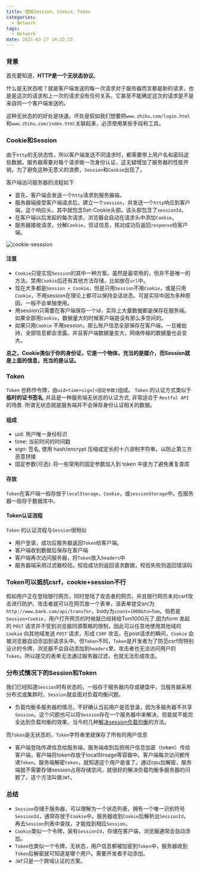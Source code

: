 ```yaml
---
title: 理解Session、Cookie、Token
categories:
  - Network
tags:
  - Network
date: 2021-03-27 14:32:23
---
```


### 背景

首先要知道，**HTTP是一个无状态协议**。

什么是无状态呢？就是客户端发送的每一次请求对于服务器而言都是新的请求，也是是这次的请求和上一次的请求没有任何关系，它甚至不能确定这次的请求是不是来自同一个客户端发送的。

这种无状态的的好处是快速。坏处是假如我们想要把`www.zhihu.com/login.html`和`www.zhihu.com/index.html`关联起来，必须使用某些手段和工具。

### Cookie和Session

由于`http`的无状态性，所以客户端发送不同请求时，都需要带上用户名和密码这些数据，服务器需要对每个请求做一次身份认证，这无疑增加了服务器的性能开销，为了避免这种无意义的浪费，`Session`和``Cookie``出现了。

客户端访问服务器的流程如下

- 首先，客户端会发送一个`http`请求到服务器端。
- 服务器端接受客户端请求后，建立一个`session`，并发送一个`http`响应到客户端，这个响应头，其中就包含Set-Cookie头部。该头部包含了`sessionId`。
- 在客户端以后发起的每次请求，浏览器会自动在请求头中添加``Cookie``。
- 服务器接收请求，分解`Cookie`，验证信息，核对成功后返回`response`给客户端。

![cookie-sesssion](https://www.cmdbyte.com/2021/02/cookie-sesssion.png)

#### 注意

- `Cookie`只是实现`Session`的其中一种方案。虽然是最常用的，但并不是唯一的方法。禁用`Cookie`后还有其他方法存储，比如放在`url`中。
- 现在大多都是`Session + Cookie`，但是只用`Session`不用`Cookie`，或是只用`Cookie`，不用session在理论上都可以保持会话状态。可是实际中因为多种原因，一般不会单独使用。
- 用session只需要在客户端保存一个id，实际上大量数据都是保存在服务端。如果全部用`Cookie`，数据量大的时候客户端是没有那么多空间的。
- 如果只用`Cookie` 不用session，那么账户信息全部保存在客户端，一旦被劫持，全部信息都会泄露。并且客户端数据量变大，网络传输的数据量也会变大。



**总之，Cookie类似于你的身份证，它是一个物体，充当的是媒介，而Session就是上面的信息，充当的是认证。**

### Token

`Token` 也称作令牌，由`uid+time+sign[+固定参数]`组成。
`Token` 的认证方式类似于**临时的证书签名**, 并且是一种服务端无状态的认证方式, 非常适合于 `Restful API `的场景. 所谓无状态就是服务端并不会保存身份认证相关的数据。

#### 组成

- uid: 用户唯一身份标识
- time: 当前时间的时间戳
- sign: 签名, 使用 hash/encrypt 压缩成定长的十六进制字符串，以防止第三方恶意拼接
- 固定参数(可选): 将一些常用的固定参数加入到 token 中是为了避免重复查库

#### 存放

`Token`在客户端一般存放于`localStorage`，`Cookie`，或`sessionStorage`中。在服务器一般存于数据库中。

#### Token认证流程

`Token` 的认证流程与`Session`很相似

- 用户登录，成功后服务器返回`Token`给客户端。
- 客户端收到数据后保存在客户端
- 客户端再次访问服务器，将`Token`放入`headers`中
- 服务器端采用过滤器校验。校验成功则返回请求数据，校验失败则返回错误码

### Token可以抵抗csrf，cookie+session不行

假如用户正在登陆银行网页，同时登陆了攻击者的网页，并且银行网页未对csrf攻击进行防护。攻击者就可以在网页放一个表单，该表单提交src为`http://www.bank.com/api/transfer`，body为`count=1000&to=Tom`。倘若是`Session+Cookie`，用户打开网页的时候就已经转给Tom1000元了.因为form 发起的 `POST` 请求并不受到浏览器同源策略的限制，因此可以任意地使用其他域的 `Cookie` 向其他域发送 `POST` 请求，形成 `CSRF` 攻击。在post请求的瞬间，`Cookie` 会被浏览器自动添加到请求头中。但`Token`不同，`Token`是开发者为了防范csrf而特别设计的令牌，浏览器不会自动添加到`headers`里，攻击者也无法访问用户的`Token`，所以提交的表单无法通过服务器过滤，也就无法形成攻击。

### 分布式情况下的Session和Token

我们已经知道`Session`时有状态的，一般存于服务器内存或硬盘中，当服务器采用分布式或集群时，`Session`就会面对负载均衡问题。

- 负载均衡多服务器的情况，不好确认当前用户是否登录，因为多服务器不共享`Session`。这个问题也可以将`Session`存在一个服务器中来解决，但是就不能完全达到负载均衡的效果。当今的几种[解决session负载均衡](http://blog.51cto.com/zhibeiwang/1965018)的方法。

而`Token`是无状态的，`Token`字符串里就保存了所有的用户信息

- 客户端登陆传递信息给服务端，服务端收到后把用户信息加密（token）传给客户端，客户端将token存放于localStroage等容器中。客户端每次访问都传递`Token`，服务端解密`token`，就知道这个用户是谁了。通过cpu加解密，服务端就不需要存储session占用存储空间，就很好的解决负载均衡多服务器的问题了。这个方法叫做`JWT`。

### 总结

- `Session`存储于服务器，可以理解为一个状态列表，拥有一个唯一识别符号`SessionId`，通常存放于`Cookie`中。服务器收到`Cookie`后解析出`SessionId`，再去`Session`列表中查找，才能找到相应`Session`。
- `Cookie`类似一个令牌，装有`SessionId`，存储在客户端，浏览器通常会自动添加。
- `Token`也类似一个令牌，无状态，用户信息都被加密到`Token`中，服务器收到`Token`后解密就可知道是哪个用户。需要开发者手动添加。
- `JWT`只是一个跨域认证的方案。
